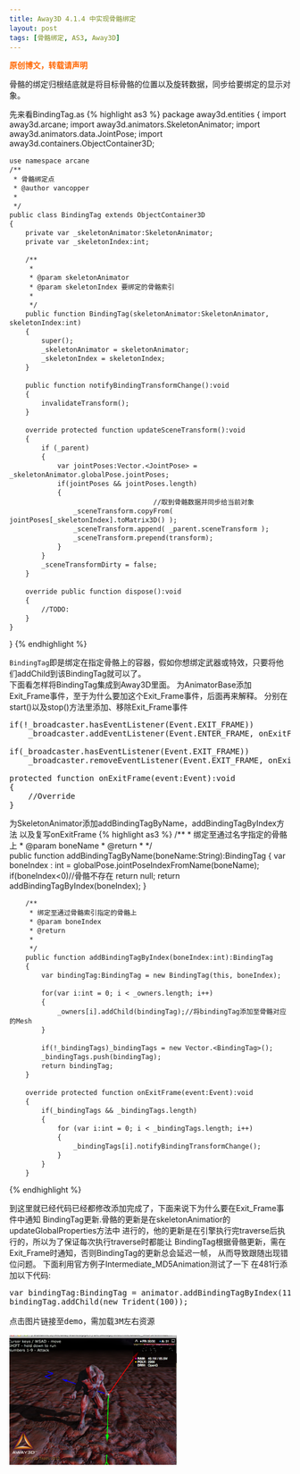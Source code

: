 ```yaml
---
title: Away3D 4.1.4 中实现骨骼绑定
layout: post
tags: [骨骼绑定, AS3, Away3D]
---
```

<span style="color: #ff6600;"><strong>原创博文，转载请声明</strong></span>

骨骼的绑定归根结底就是将目标骨骼的位置以及旋转数据，同步给要绑定的显示对象。

先来看BindingTag.as
{% highlight as3 %}
package away3d.entities
{
    import away3d.arcane;
    import away3d.animators.SkeletonAnimator;
    import away3d.animators.data.JointPose;
    import away3d.containers.ObjectContainer3D;

    use namespace arcane
    /**
     * 骨骼绑定点 
     * @author vancopper
     * 
     */ 
    public class BindingTag extends ObjectContainer3D
    {
        private var _skeletonAnimator:SkeletonAnimator;
        private var _skeletonIndex:int;

        /**
         * 
         * @param skeletonAnimator
         * @param skeletonIndex 要绑定的骨骼索引
         * 
         */     
        public function BindingTag(skeletonAnimator:SkeletonAnimator, skeletonIndex:int)
        {
            super();
            _skeletonAnimator = skeletonAnimator;
            _skeletonIndex = skeletonIndex;
        }

        public function notifyBindingTransformChange():void
        {
            invalidateTransform();
        }

        override protected function updateSceneTransform():void
        {
            if (_parent) 
            {
                var jointPoses:Vector.<JointPose> = _skeletonAnimator.globalPose.jointPoses;
                if(jointPoses && jointPoses.length)
                {
                                        //取到骨骼数据并同步给当前对象
                    _sceneTransform.copyFrom( jointPoses[_skeletonIndex].toMatrix3D() );
                    _sceneTransform.append( _parent.sceneTransform );
                    _sceneTransform.prepend(transform);
                }
            }
            _sceneTransformDirty = false;
        }

        override public function dispose():void
        {
            //TODO:
        }
    }
}
{% endhighlight %}

`BindingTag`即是绑定在指定骨骼上的容器，假如你想绑定武器或特效，只要将他们addChild到该BindingTag就可以了。  
下面看怎样将BindingTag集成到Away3D里面。 
为AnimatorBase添加Exit_Frame事件，至于为什么要加这个Exit_Frame事件，后面再来解释。
分别在start()以及stop()方法里添加、移除Exit_Frame事件</pre>

<pre class="brush:as3">if(!_broadcaster.hasEventListener(Event.EXIT_FRAME))
    _broadcaster.addEventListener(Event.ENTER_FRAME, onExitFrame);

if(_broadcaster.hasEventListener(Event.EXIT_FRAME))
    _broadcaster.removeEventListener(Event.EXIT_FRAME, onExitFrame);

protected function onExitFrame(event:Event):void
{
    //Override
}</pre>

为SkeletonAnimator添加addBindingTagByName，addBindingTagByIndex方法
以及复写onExitFrame
{% highlight as3 %}
		 /**
         * 绑定至通过名字指定的骨骼上 
         * @param boneName
         * @return 
         * 
         */     
        public function addBindingTagByName(boneName:String):BindingTag
        {
            var boneIndex : int = globalPose.jointPoseIndexFromName(boneName);
            if(boneIndex<0)//骨骼不存在
                return null;
            return addBindingTagByIndex(boneIndex);
        }

        /**
         * 绑定至通过骨骼索引指定的骨骼上 
         * @param boneIndex
         * @return 
         * 
         */     
        public function addBindingTagByIndex(boneIndex:int):BindingTag
        {
            var bindingTag:BindingTag = new BindingTag(this, boneIndex);

            for(var i:int = 0; i < _owners.length; i++)
            {
                _owners[i].addChild(bindingTag);//将bindingTag添加至骨骼对应的Mesh
            }

            if(!_bindingTags)_bindingTags = new Vector.<BindingTag>();
            _bindingTags.push(bindingTag);          
            return bindingTag;
        }

        override protected function onExitFrame(event:Event):void
        {
            if(_bindingTags && _bindingTags.length)
            {
                for (var i:int = 0; i < _bindingTags.length; i++)
                {
                    _bindingTags[i].notifyBindingTransformChange();
                }
            }
        }
 {% endhighlight %}       

到这里就已经代码已经都修改添加完成了，下面来说下为什么要在Exit_Frame事件中通知
BindingTag更新.骨骼的更新是在skeletonAnimatior的updateGlobalProperties方法中
进行的，他的更新是在引擎执行完traverse后执行的，所以为了保证每次执行traverse时都能让
BindingTag根据骨骼更新，需在Exit_Frame时通知，否则BindingTag的更新总会延迟一帧，
从而导致跟随出现错位问题。
下面利用官方例子Intermediate_MD5Animation测试了一下
在481行添加以下代码:

<pre class="brush:as3">var bindingTag:BindingTag = animator.addBindingTagByIndex(11);
bindingTag.addChild(new Trident(100));

点击图片链接至demo，需加载3M左右资源

<a href="http://blog.as3er.com/demo/bindingTag.html" target="_blank"><img class="alignnone size-medium wp-image-762" alt="bindingTag" src="../images/wp-content/uploads/2013/11/bindingTag-300x232.png" width="300" height="232" /></a>